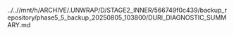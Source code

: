 ../..//mnt/h/ARCHIVE/.UNWRAP/D/STAGE2_INNER/566749f0c439/backup_repository/phase5_5_backup_20250805_103800/DURI_DIAGNOSTIC_SUMMARY.md